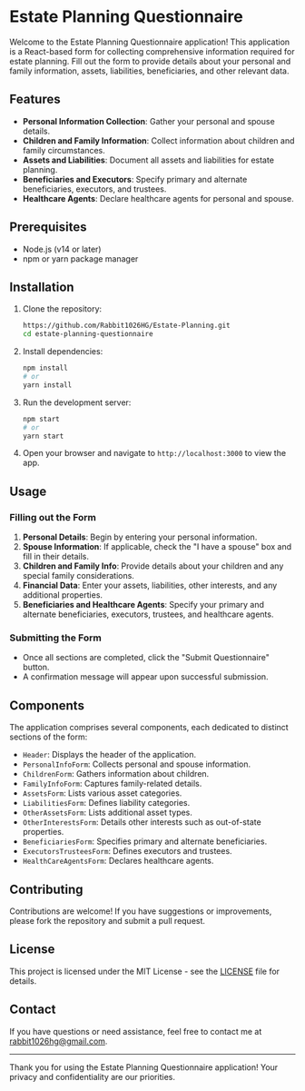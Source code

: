 # Estate Planning Questionnaire

Welcome to the Estate Planning Questionnaire application! This application is a React-based form for collecting comprehensive information required for estate planning. Fill out the form to provide details about your personal and family information, assets, liabilities, beneficiaries, and other relevant data.

## Features

- **Personal Information Collection**: Gather your personal and spouse details.
- **Children and Family Information**: Collect information about children and family circumstances.
- **Assets and Liabilities**: Document all assets and liabilities for estate planning.
- **Beneficiaries and Executors**: Specify primary and alternate beneficiaries, executors, and trustees.
- **Healthcare Agents**: Declare healthcare agents for personal and spouse.

## Prerequisites

- Node.js (v14 or later)
- npm or yarn package manager

## Installation

1. Clone the repository:

   ```bash
   https://github.com/Rabbit1026HG/Estate-Planning.git
   cd estate-planning-questionnaire
   ```

2. Install dependencies:

   ```bash
   npm install
   # or
   yarn install
   ```

3. Run the development server:

   ```bash
   npm start
   # or
   yarn start
   ```

4. Open your browser and navigate to `http://localhost:3000` to view the app.

## Usage

### Filling out the Form

1. **Personal Details**: Begin by entering your personal information.
2. **Spouse Information**: If applicable, check the "I have a spouse" box and fill in their details.
3. **Children and Family Info**: Provide details about your children and any special family considerations.
4. **Financial Data**: Enter your assets, liabilities, other interests, and any additional properties.
5. **Beneficiaries and Healthcare Agents**: Specify your primary and alternate beneficiaries, executors, trustees, and healthcare agents.

### Submitting the Form

- Once all sections are completed, click the "Submit Questionnaire" button.
- A confirmation message will appear upon successful submission.

## Components

The application comprises several components, each dedicated to distinct sections of the form:

- `Header`: Displays the header of the application.
- `PersonalInfoForm`: Collects personal and spouse information.
- `ChildrenForm`: Gathers information about children.
- `FamilyInfoForm`: Captures family-related details.
- `AssetsForm`: Lists various asset categories.
- `LiabilitiesForm`: Defines liability categories.
- `OtherAssetsForm`: Lists additional asset types.
- `OtherInterestsForm`: Details other interests such as out-of-state properties.
- `BeneficiariesForm`: Specifies primary and alternate beneficiaries.
- `ExecutorsTrusteesForm`: Defines executors and trustees.
- `HealthCareAgentsForm`: Declares healthcare agents.

## Contributing

Contributions are welcome! If you have suggestions or improvements, please fork the repository and submit a pull request. 

## License

This project is licensed under the MIT License - see the [LICENSE](LICENSE) file for details.

## Contact

If you have questions or need assistance, feel free to contact me at [rabbit1026hg@gmail.com](mailto:rabbit1026hg@gmail.com).

--- 

Thank you for using the Estate Planning Questionnaire application! Your privacy and confidentiality are our priorities.